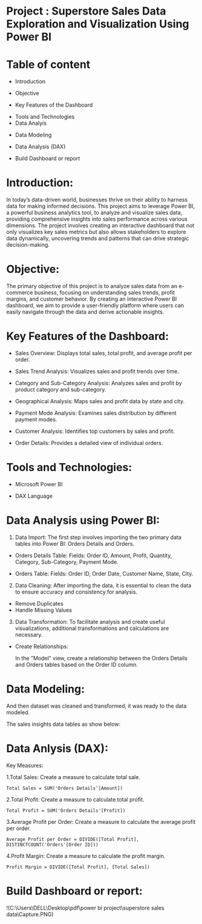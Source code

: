 # Project : Superstore Sales Data Exploration and Visualization Using Power BI

# Table of content 
- Introduction
* Objective
+ Key Features of the Dashboard
- Tools and Technologies 
- Data Analyis
* Data Modeling
+ Data Analysis (DAX)
- Build Dashboard or report

# Introduction:
In today’s data-driven world, businesses thrive on their ability to harness data for making informed decisions. This project aims to leverage Power BI, a powerful business analytics tool, to analyze and visualize sales data, providing comprehensive insights into sales performance across various dimensions. The project involves creating an interactive dashboard that not only visualizes key sales metrics but also allows stakeholders to explore data dynamically, uncovering trends and patterns that can drive strategic decision-making.

# Objective:
The primary objective of this project is to analyze sales data from an e-commerce business, focusing on understanding sales trends, profit margins, and customer behavior. By creating an interactive Power BI dashboard, we aim to provide a user-friendly platform where users can easily navigate through the data and derive actionable insights.

# Key Features of the Dashboard:
- Sales Overview: Displays total sales, total profit, and average profit per order.
* Sales Trend Analysis: Visualizes sales and profit trends over time.
+ Category and Sub-Category Analysis: Analyzes sales and profit by product category and sub-category.
- Geographical Analysis: Maps sales and profit data by state and city.
* Payment Mode Analysis: Examines sales distribution by different payment modes.
+ Customer Analysis: Identifies top customers by sales and profit.
- Order Details: Provides a detailed view of individual orders.

#  Tools and Technologies:
- Microsoft Power BI
+ DAX Language

# Data Analysis using Power BI:

1. Data Import:
  The first step involves importing the two primary data tables into Power BI: Orders Details and Orders.<br>

- Orders Details Table:
  Fields: Order ID, Amount, Profit, Quantity, Category, Sub-Category, Payment Mode.<br>

- Orders Table:
  Fields: Order ID, Order Date, Customer Name, State, City.

2. Data Cleaning:
  After importing the data, it is essential to clean the data to ensure accuracy and consistency for analysis.

- Remove Duplicates
- Handle Missing Values

3. Data Transformation:
  To facilitate analysis and create useful visualizations, additional transformations and calculations are necessary.

- Create Relationships:

  In the "Model" view, create a relationship between the Orders Details and Orders tables based on the Order ID column.

# Data Modeling:

And then dataset was cleaned and transformed, it was ready to the data modeled.

The sales insights data tables as show below:

# Data Anlysis (DAX):

Key Measures:

1.Total Sales: Create a measure to calculate total sale.
```
Total Sales = SUM('Orders Details'[Amount])
```
2.Total Profit: Create a measure to calculate total profit.
```
Total Profit = SUM('Orders Details'[Profit])
```
3.Average Profit per Order: Create a measure to calculate the average profit per order.
```
Average Profit per Order = DIVIDE([Total Profit], DISTINCTCOUNT('Orders'[Order ID]))
```
4.Profit Margin: Create a measure to calculate the profit margin.
```
Profit Margin = DIVIDE([Total Profit], [Total Sales])
```

# Build Dashboard or report:

!(C:\Users\DELL\Desktop\pdf\power bi project\superstore sales data\Capture.PNG)

